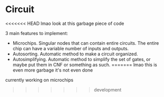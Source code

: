 # Circuit

<<<<<<< HEAD
lmao look at this garbage piece of code

3 main features to implement:

- Microchips. Singular nodes that can contain entire circuits. The entire chip can have a variable number of inputs and outputs.
- Autosorting. Automatic method to make a circuit organized.
- Autosimplifying. Automatic method to simplify the set of gates, or maybe put them in CNF or something as such.
=======
lmao this is even more garbage it's not even done

currently working on microchips
>>>>>>> development
